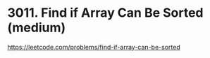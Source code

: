 # 3011. Find if Array Can Be Sorted (medium)

https://leetcode.com/problems/find-if-array-can-be-sorted
